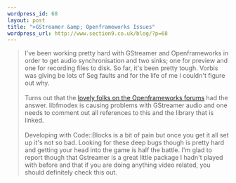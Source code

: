 ```yaml
--- 
wordpress_id: 68
layout: post
title: ">GStreamer &amp; Openframeworks Issues"
wordpress_url: http://www.section9.co.uk/blog/?p=68
---
```

>I've been working pretty hard with GStreamer and Openframeworks in order to get audio synchronisation and two sinks; one for preview and one for recording files to disk. So far, it's been pretty tough. Vorbis was giving be lots of Seg faults and for the life of me I couldn't figure out why.<br /><br />Turns out that the <a href="http://www.openframeworks.cc/forum/viewtopic.php?f=9&t=4068">lovely folks on the Openframeworks forums</a> had the answer. libfmodex is causing problems with GStreamer audio and one needs to comment out all references to this and the library that is linked.<br /><br />Developing with Code::Blocks is a bit of pain but once you get it all set up it's not so bad. Looking for these deep bugs though is pretty hard and getting your head into the game is half the battle. I'm glad to report though that Gstreamer is a great little package I hadn't played with before and that if you are doing anything video related, you should definitely check this out.

